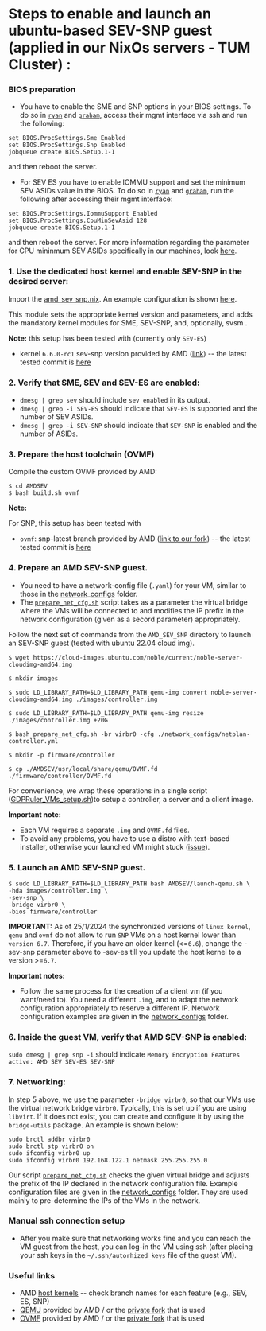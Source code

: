 # Steps to enable and launch an ubuntu-based SEV-SNP guest (applied in our NixOs servers - TUM Cluster) :

### BIOS preparation
- You have to enable the SME and SNP options in your BIOS settings.
To do so in [`ryan`](https://github.com/TUM-DSE/doctor-cluster-config/blob/master/docs/hosts/ryan.md) and 
[`graham`](https://github.com/TUM-DSE/doctor-cluster-config/blob/master/docs/hosts/graham.md),
access their mgmt interface via ssh and run the following:
```
set BIOS.ProcSettings.Sme Enabled
set BIOS.ProcSettings.Snp Enabled
jobqueue create BIOS.Setup.1-1
```
and then reboot the server.
- For SEV ES you have to enable IOMMU support and set the minimum SEV ASIDs value in the BIOS.
To do so in [`ryan`](https://github.com/TUM-DSE/doctor-cluster-config/blob/master/docs/hosts/ryan.md) and 
[`graham`](https://github.com/TUM-DSE/doctor-cluster-config/blob/master/docs/hosts/graham.md), 
run the following after accessing their mgmt interface:
```
set BIOS.ProcSettings.IommuSupport Enabled
set BIOS.ProcSettings.CpuMinSevAsid 128
jobqueue create BIOS.Setup.1-1
```
and then reboot the server.
For more information regarding the parameter for CPU mininmum SEV ASIDs specifically in our machines,
look [here](https://www.dell.com/support/manuals/en-us/idrac9-lifecycle-controller-v4.x-series/idrac_4.00.00.00_racadm_ar_referenceguide/bios.procsettings.cpuminsevasid-(read-or-write)?guid=guid-4bdaeaa7-d054-4fd1-bd84-0cd71d7aec1e&lang=en-us).

### 1. Use the dedicated host kernel and enable SEV-SNP in the desired server:
Import the [amd_sev_snp.nix](https://github.com/TUM-DSE/doctor-cluster-config/blob/master/modules/amd_sev_snp.nix).
An example configuration is shown [here](https://github.com/TUM-DSE/doctor-cluster-config/blob/master/hosts/rose.nix). 

This module sets the appropriate kernel version and parameters, and adds the mandatory kernel modules for SME, SEV-SNP, and, optionally, svsm .

**Note:** this setup has been tested with (currently only `SEV-ES`) 
- kernel `6.6.0-rc1` sev-snp version provided by AMD ([link](https://github.com/AMDESE/linux/tree/snp-host-latest)) -- the latest tested commit is [here](https://github.com/AMDESE/linux/commit/5a170ce1a08259ac57a9074e1e7a170d6b8c0cda)

### 2. Verify that SME, SEV and SEV-ES are enabled:
- `dmesg | grep sev` should include `sev enabled` in its output.
- `dmesg | grep -i SEV-ES` should indicate that `SEV-ES` is supported and the number of SEV ASIDs.
- `dmesg | grep -i SEV-SNP` should indicate that `SEV-SNP` is enabled and the number of ASIDs.

### 3. Prepare the host toolchain (OVMF)
Compile the custom OVMF provided by AMD:
```
$ cd AMDSEV
$ bash build.sh ovmf
```

**Note:** 

For SNP, this setup has been tested with 
- `ovmf`: snp-latest branch provided by AMD ([link to our fork](https://github.com/dimstav23/amd-ovmf/tree/ovmf_fix_snapshot_31_01_2025)) -- the latest tested commit is [here](https://github.com/dimstav23/amd-ovmf/commit/27bd7da5ca29dd2cdc3186489e95354716fad71e)


### 4. Prepare an AMD SEV-SNP guest.
- You need to have a network-config file (`.yaml`) for your VM, similar to those in the [network_configs](./network_configs/) folder.
- The [`prepare_net_cfg.sh`](./prepare_net_cfg.sh) script takes as a parameter the virtual bridge where the VMs will be connected to and modifies the IP prefix in the network configuration (given as a secord parameter) appropriately.

Follow the next set of commands from the `AMD_SEV_SNP` directory to launch an SEV-SNP guest (tested with ubuntu 22.04 cloud img).
```
$ wget https://cloud-images.ubuntu.com/noble/current/noble-server-cloudimg-amd64.img

$ mkdir images

$ sudo LD_LIBRARY_PATH=$LD_LIBRARY_PATH qemu-img convert noble-server-cloudimg-amd64.img ./images/controller.img

$ sudo LD_LIBRARY_PATH=$LD_LIBRARY_PATH qemu-img resize ./images/controller.img +20G

$ bash prepare_net_cfg.sh -br virbr0 -cfg ./network_configs/netplan-controller.yml

$ mkdir -p firmware/controller

$ cp ./AMDSEV/usr/local/share/qemu/OVMF.fd ./firmware/controller/OVMF.fd
```

For convenience, we wrap these operations in a single script ([GDPRuler_VMs_setup.sh](./GDPRuler_VMs_setup.sh))to setup a controller, a server and a client image.

**Important note:** 
- Each VM requires a separate `.img` and `OVMF.fd` files.
- To avoid any problems, you have to use a distro with text-based installer, otherwise your launched VM might stuck ([issue](https://github.com/AMDESE/AMDSEV/issues/38)).

### 5. Launch an AMD SEV-SNP guest.
```
$ sudo LD_LIBRARY_PATH=$LD_LIBRARY_PATH bash AMDSEV/launch-qemu.sh \
-hda images/controller.img \
-sev-snp \
-bridge virbr0 \
-bios firmware/controller
```

**IMPORTANT:** 
As of 25/1/2024 the synchronized versions of `linux kernel`, `qemu` and `ovmf` do not allow to run `SNP` VMs on a host kernel lower than
`version 6.7`. Therefore, if you have an older kernel (<=`6.6`), change the -sev-snp parameter above to -sev-es till you update the 
host kernel to a version >=`6.7`.


**Important notes:**
- Follow the same process for the creation of a client vm (if you want/need to).
You need a different `.img`, and to adapt the network configuration appropriately to reserve a different IP.
Network configuration examples are given in the [network_configs](./network_configs/) folder.

### 6. Inside the guest VM, verify that AMD SEV-SNP is enabled:
`sudo dmesg | grep snp -i` should indicate `Memory Encryption Features active: AMD SEV SEV-ES SEV-SNP`

### 7. Networking: 
In step 5 above, we use the parameter `-bridge virbr0`, so that our VMs use the virtual network bridge `virbr0`. 
Typically, this is set up if you are using `libvirt`.
If it does not exist, you can create and configure it by using the `bridge-utils` package.
An example is shown below:
```
sudo brctl addbr virbr0
sudo brctl stp virbr0 on
sudo ifconfig virbr0 up
sudo ifconfig virbr0 192.168.122.1 netmask 255.255.255.0
```
Our script [`prepare_net_cfg.sh`](./prepare_net_cfg.sh) checks the given virtual bridge and adjusts the prefix of the IP declared in the network configuration file. Example configuration files are given in the [network_configs](./network_configs/) folder. They are used mainly to pre-determine the IPs of the VMs in the network.

### Manual ssh connection setup
- After you make sure that networking works fine and you can reach the VM guest from the host, you can log-in the VM using ssh (after placing your ssh keys in the `~/.ssh/autorhized_keys` file of the guest VM).

### Useful links
- AMD [host kernels](https://github.com/AMDESE/linux) -- check branch names for each feature (e.g., SEV, ES, SNP)
- [QEMU](https://github.com/AMDESE/qemu) provided by AMD / or the [private fork](https://github.com/dimstav23/amd-qemu) that is used
- [OVMF](https://github.com/AMDESE/ovmf) provided by AMD / or the [private fork](https://github.com/dimstav23/amd-ovmf) that is used